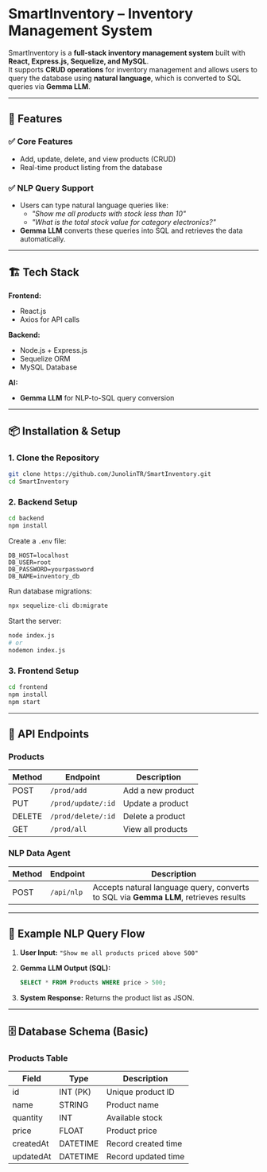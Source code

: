 # SmartInventory – Inventory Management System

SmartInventory is a **full-stack inventory management system** built with **React, Express.js, Sequelize, and MySQL**.  
It supports **CRUD operations** for inventory management and allows users to query the database using **natural language**, which is converted to SQL queries via **Gemma LLM**.

---

## 🚀 Features

### ✅ Core Features
- Add, update, delete, and view products (CRUD)
- Real-time product listing from the database

### ✅ NLP Query Support
- Users can type natural language queries like:
  - *"Show me all products with stock less than 10"*
  - *"What is the total stock value for category electronics?"*
- **Gemma LLM** converts these queries into SQL and retrieves the data automatically.

---

## 🏗️ Tech Stack

**Frontend:**
- React.js  
- Axios for API calls

**Backend:**
- Node.js + Express.js  
- Sequelize ORM  
- MySQL Database

**AI:**
- **Gemma LLM** for NLP-to-SQL query conversion

---

## 📦 Installation & Setup

### 1. Clone the Repository
```bash
git clone https://github.com/JunolinTR/SmartInventory.git
cd SmartInventory
````

### 2. Backend Setup

```bash
cd backend
npm install
```

Create a `.env` file:

```
DB_HOST=localhost
DB_USER=root
DB_PASSWORD=yourpassword
DB_NAME=inventory_db
```

Run database migrations:

```bash
npx sequelize-cli db:migrate
```

Start the server:

```bash
node index.js
# or
nodemon index.js
```

### 3. Frontend Setup

```bash
cd frontend
npm install
npm start
```

---

## 🔑 API Endpoints 

### **Products**

| Method | Endpoint           | Description       |
| ------ | ------------------ | ----------------- |
| POST   | `/prod/add`        | Add a new product |
| PUT    | `/prod/update/:id` | Update a product  |
| DELETE | `/prod/delete/:id` | Delete a product  |
| GET    | `/prod/all`        | View all products |

### **NLP Data Agent**

| Method | Endpoint   | Description                                                                          |
| ------ | ---------- | ------------------------------------------------------------------------------------ |
| POST   | `/api/nlp` | Accepts natural language query, converts to SQL via **Gemma LLM**, retrieves results |

---

## 📝 Example NLP Query Flow

1. **User Input:**
   `"Show me all products priced above 500"`

2. **Gemma LLM Output (SQL):**

   ```sql
   SELECT * FROM Products WHERE price > 500;
   ```

3. **System Response:**
   Returns the product list as JSON.

---

## 🗄️ Database Schema (Basic)

### **Products Table**

| Field     | Type     | Description         |
| --------- | -------- | ------------------- |
| id        | INT (PK) | Unique product ID   |
| name      | STRING   | Product name        |
| quantity  | INT      | Available stock     |
| price     | FLOAT    | Product price       |
| createdAt | DATETIME | Record created time |
| updatedAt | DATETIME | Record updated time |
